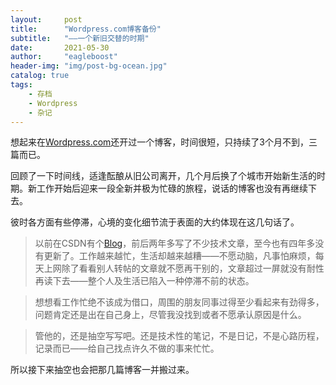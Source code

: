 ```yaml
---
layout:     post
title:      "Wordpress.com博客备份"
subtitle:   "——一个新旧交替的时期"
date:       2021-05-30
author:     "eagleboost"
header-img: "img/post-bg-ocean.jpg"
catalog: true
tags:
    - 存档
    - Wordpress
    - 杂记
---
```


想起来在[Wordpress.com](https://eagleboost.wordpress.com/)还开过一个博客，时间很短，只持续了3个月不到，三篇而已。

回顾了一下时间线，适逢酝酿从旧公司离开，几个月后换了个城市开始新生活的时期。新工作开始后迎来一段全新并极为忙碌的旅程，说话的博客也没有再继续下去。

彼时各方面有些停滞，心境的变化细节流于表面的大约体现在这几句话了。

> 以前在CSDN有个[Blog](http://blog.csdn.net/cathyeagle)，前后两年多写了不少技术文章，至今也有四年多没有更新了。工作越来越忙，生活却越来越糟——不愿动脑，凡事怕麻烦，每天上网除了看看别人转帖的文章就不愿再干别的，文章超过一屏就没有耐性再读下去——整个人及生活已陷入一种停滞不前的状态。

> 想想看工作忙绝不该成为借口，周围的朋友同事过得至少看起来有劲得多，问题肯定还是出在自己身上，尽管我没找到或者不愿承认原因是什么。

> 管他的，还是抽空写写吧。还是技术性的笔记，不是日记，不是心路历程，记录而已——给自己找点许久不做的事来忙忙。

所以接下来抽空也会把那几篇博客一并搬过来。